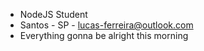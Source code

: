 - NodeJS Student
- Santos - SP - lucas-ferreira@outlook.com
- Everything gonna be alright this morning 

<!---
LucasFerreira96/LucasFerreira96 is a ✨ special ✨ repository because its `README.md` (this file) appears on your GitHub profile.
You can click the Preview link to take a look at your changes.
--->
